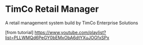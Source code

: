 # TimCo Retail Manager

A retail management system build by TimCo Enterprise Solutions

[from tutorial] https://www.youtube.com/playlist?list=PLLWMQd6PeGY0bEMxObA6dtYXuJOGfxSPx
